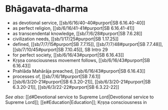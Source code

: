 # Bhāgavata-dharma

* as devotional service, [[sb/6/16/40-40#purport|SB 6.16.40-40]]
* as perfect religion, [[sb/6/16/41-41#purport|SB 6.16.41-41]]
* as transcendental knowledge, [[sb/7/6/28#purport|SB 7.6.28]]
* civilization needs, [[sb/1/17/25#purport|SB 1.17.25]]
* defined, [[sb/7/7/15#purport|SB 7.7.15]], [[sb/7/7/48#purport|SB 7.7.48]], [[sb/7/10/45#purport|SB 7.10.45]], SB Intro 29
* for perfect society, [[sb/6/16/43#purport|SB 6.16.43]]
* Kṛṣṇa consciousness movement follows, [[sb/6/16/43#purport|SB 6.16.43]]
* Prahlāda Mahārāja preached, [[sb/6/16/43#purport|SB 6.16.43]]
* processes of, [[sb/7/6/1#purport|SB 7.6.1]]
*  [[sb/6/3/20-21#purport|SB 6.3.20-21]], [[sb/6/3/20-21#purport|SB 6.3.20-21]], [[sb/6/3/22-22#purport|SB 6.3.22-22]]

*See also:* [[d#Devotional service to Supreme Lord|Devotional service to Supreme Lord]]; [[e#Education|Education]]; Kṛṣṇa consciousness in
